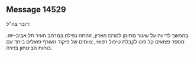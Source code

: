 ## Message 14529

דובר צה"ל:

בהמשך לדיווח על שיגור מתימן למרכז הארץ, זוהתה נפילה במרחב העיר תל אביב-יפו.
מספר פצועים קל פונו לקבלת טיפול רפואי, צוותים של פיקוד העורף פועלים ביחד עם כוחות הביטחון בזירה.

